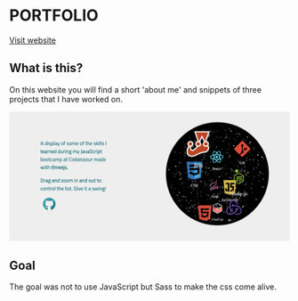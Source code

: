 # PORTFOLIO

[Visit website](https://willemverbuyst.github.io/portfolio/)

## What is this?

On this website you will find a short 'about me' and snippets of three projects that I have worked on.

![](./img/screenshot-portfolio.png)

## Goal

The goal was not to use JavaScript but Sass to make the css come alive.
